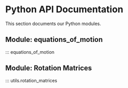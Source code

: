 # Python API Documentation

This section documents our Python modules.

## Module: equations_of_motion

::: equations_of_motion

## Module: Rotation Matrices

::: utils.rotation_matrices
